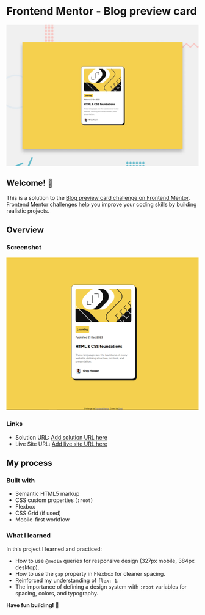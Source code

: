 # Frontend Mentor - Blog preview card

![Design preview for the Blog preview card coding challenge](./preview.jpg)

## Welcome! 👋

This is a solution to the [Blog preview card challenge on Frontend Mentor](https://www.frontendmentor.io/challenges/blog-preview-card-ckPaj01IcS).  
Frontend Mentor challenges help you improve your coding skills by building realistic projects.  

## Overview

### Screenshot
![Final result screenshot](./screenshot.png)

### Links
- Solution URL: [Add solution URL here](https://www.frontendmentor.io/solutions/blog-preview-card-main-qpc0Rua0FG)  
- Live Site URL: [Add live site URL here](https://emelinur.github.io/blog-preview-card-main/)

## My process

### Built with
- Semantic HTML5 markup  
- CSS custom properties (`:root`)  
- Flexbox  
- CSS Grid (if used)  
- Mobile-first workflow  

### What I learned
In this project I learned and practiced:
- How to use `@media` queries for responsive design (327px mobile, 384px desktop).  
- How to use the `gap` property in Flexbox for cleaner spacing.  
- Reinforced my understanding of `flex: 1`.  
- The importance of defining a design system with `:root` variables for spacing, colors, and typography.  


**Have fun building!** 🚀
